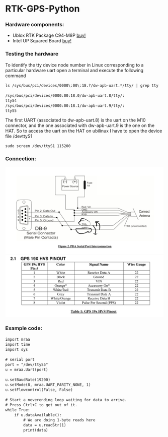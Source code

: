 # RTK-GPS-Python
### Hardware components:
* Ublox RTK Package C94-M8P [buy!](https://www.u-blox.com/en/product/c94-m8p#tab-kit-includes)
* Intel UP Squared Board [buy!](http://www.up-board.org/upsquared/specifications-up2/)

### Testing the hardware

To identify the tty device node number in Linux corresponding to a particular hardware uart open a terminal and execute the following command
```
ls /sys/bus/pci/devices/0000\:00\:18.?/dw-apb-uart.*/tty/ | grep tty

/sys/bus/pci/devices/0000:00:18.0/dw-apb-uart.8/tty/:
ttyS4
/sys/bus/pci/devices/0000:00:18.1/dw-apb-uart.9/tty/:
ttyS5
```
The first UART (associated to dw-apb-uart.8) is the uart on the M10 connector, and the one associated with dw-apb-uart.9 is the one on the HAT. So to access the uart on the HAT on ubilinux I have to open the device file /devttyS1
```
sudo screen /dev/ttyS1 115200
```

### Connection:
![Connection](https://github.com/Yang-Yanxiang/Arduino-Garmin-GPS-19x/blob/master/connection.png)
![Gmarmin GPS pinout](https://github.com/Yang-Yanxiang/Arduino-Garmin-GPS-19x/blob/master/pinout.png)
### Example code:
```
import mraa
import time
import sys

# serial port
port = "/dev/ttyS5"
u = mraa.Uart(port)

u.setBaudRate(19200)
u.setMode(8, mraa.UART_PARITY_NONE, 1)
u.setFlowcontrol(False, False)

# Start a neverending loop waiting for data to arrive.
# Press Ctrl+C to get out of it.
while True:
    if u.dataAvailable():
        # We are doing 1-byte reads here
        data = u.readStr(1)
        print(data)
```

